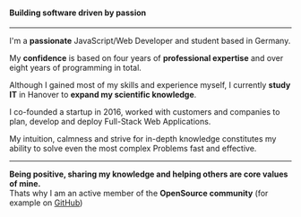 #### Building software driven by passion

---

I'm a **passionate** JavaScript/Web Developer and student based in Germany.

My **confidence** is based on four years of **professional expertise** and over eight years of programming in total.

Although I gained most of my skills and experience myself,
I currently **study IT** in Hanover to **expand my scientific knowledge**.

I co-founded a startup in 2016, worked with customers and companies to plan, develop and deploy Full-Stack Web Applications.

My intuition, calmness and strive for in-depth knowledge constitutes my ability to solve even the most complex Problems fast
and effective.

---

**Being positive, sharing my knowledge and helping others are core values of mine.**  
Thats why I am an active member of the **OpenSource community** (for example on [GitHub](https://github.com/JoschuaSchneider))